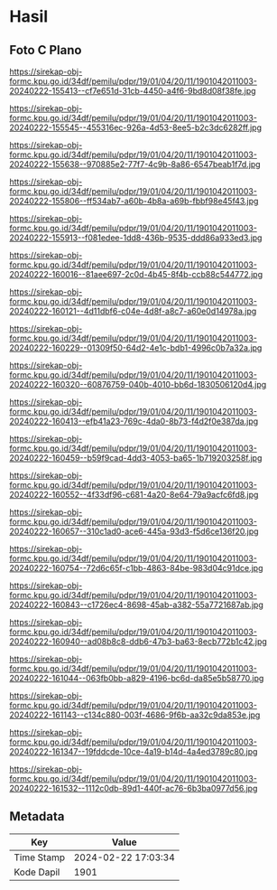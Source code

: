 # Hasil

## Foto C Plano

https://sirekap-obj-formc.kpu.go.id/34df/pemilu/pdpr/19/01/04/20/11/1901042011003-20240222-155413--cf7e651d-31cb-4450-a4f6-9bd8d08f38fe.jpg

https://sirekap-obj-formc.kpu.go.id/34df/pemilu/pdpr/19/01/04/20/11/1901042011003-20240222-155545--455316ec-926a-4d53-8ee5-b2c3dc6282ff.jpg

https://sirekap-obj-formc.kpu.go.id/34df/pemilu/pdpr/19/01/04/20/11/1901042011003-20240222-155638--970885e2-77f7-4c9b-8a86-6547beab1f7d.jpg

https://sirekap-obj-formc.kpu.go.id/34df/pemilu/pdpr/19/01/04/20/11/1901042011003-20240222-155806--ff534ab7-a60b-4b8a-a69b-fbbf98e45f43.jpg

https://sirekap-obj-formc.kpu.go.id/34df/pemilu/pdpr/19/01/04/20/11/1901042011003-20240222-155913--f081edee-1dd8-436b-9535-ddd86a933ed3.jpg

https://sirekap-obj-formc.kpu.go.id/34df/pemilu/pdpr/19/01/04/20/11/1901042011003-20240222-160016--81aee697-2c0d-4b45-8f4b-ccb88c544772.jpg

https://sirekap-obj-formc.kpu.go.id/34df/pemilu/pdpr/19/01/04/20/11/1901042011003-20240222-160121--4d11dbf6-c04e-4d8f-a8c7-a60e0d14978a.jpg

https://sirekap-obj-formc.kpu.go.id/34df/pemilu/pdpr/19/01/04/20/11/1901042011003-20240222-160229--01309f50-64d2-4e1c-bdb1-4996c0b7a32a.jpg

https://sirekap-obj-formc.kpu.go.id/34df/pemilu/pdpr/19/01/04/20/11/1901042011003-20240222-160320--60876759-040b-4010-bb6d-1830506120d4.jpg

https://sirekap-obj-formc.kpu.go.id/34df/pemilu/pdpr/19/01/04/20/11/1901042011003-20240222-160413--efb41a23-769c-4da0-8b73-f4d2f0e387da.jpg

https://sirekap-obj-formc.kpu.go.id/34df/pemilu/pdpr/19/01/04/20/11/1901042011003-20240222-160459--b59f9cad-4dd3-4053-ba65-1b719203258f.jpg

https://sirekap-obj-formc.kpu.go.id/34df/pemilu/pdpr/19/01/04/20/11/1901042011003-20240222-160552--4f33df96-c681-4a20-8e64-79a9acfc6fd8.jpg

https://sirekap-obj-formc.kpu.go.id/34df/pemilu/pdpr/19/01/04/20/11/1901042011003-20240222-160657--310c1ad0-ace6-445a-93d3-f5d6ce136f20.jpg

https://sirekap-obj-formc.kpu.go.id/34df/pemilu/pdpr/19/01/04/20/11/1901042011003-20240222-160754--72d6c65f-c1bb-4863-84be-983d04c91dce.jpg

https://sirekap-obj-formc.kpu.go.id/34df/pemilu/pdpr/19/01/04/20/11/1901042011003-20240222-160843--c1726ec4-8698-45ab-a382-55a7721687ab.jpg

https://sirekap-obj-formc.kpu.go.id/34df/pemilu/pdpr/19/01/04/20/11/1901042011003-20240222-160940--ad08b8c8-ddb6-47b3-ba63-8ecb772b1c42.jpg

https://sirekap-obj-formc.kpu.go.id/34df/pemilu/pdpr/19/01/04/20/11/1901042011003-20240222-161044--063fb0bb-a829-4196-bc6d-da85e5b58770.jpg

https://sirekap-obj-formc.kpu.go.id/34df/pemilu/pdpr/19/01/04/20/11/1901042011003-20240222-161143--c134c880-003f-4686-9f6b-aa32c9da853e.jpg

https://sirekap-obj-formc.kpu.go.id/34df/pemilu/pdpr/19/01/04/20/11/1901042011003-20240222-161347--19fddcde-10ce-4a19-b14d-4a4ed3789c80.jpg

https://sirekap-obj-formc.kpu.go.id/34df/pemilu/pdpr/19/01/04/20/11/1901042011003-20240222-161532--1112c0db-89d1-440f-ac76-6b3ba0977d56.jpg


## Metadata

| Key        | Value               |
| ---------- | ------------------- |
| Time Stamp | 2024-02-22 17:03:34 |
| Kode Dapil | 1901                |



